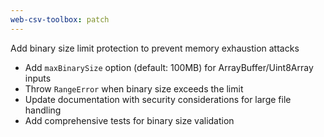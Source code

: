```yaml
---
web-csv-toolbox: patch
---
```


Add binary size limit protection to prevent memory exhaustion attacks

- Add `maxBinarySize` option (default: 100MB) for ArrayBuffer/Uint8Array inputs
- Throw `RangeError` when binary size exceeds the limit
- Update documentation with security considerations for large file handling
- Add comprehensive tests for binary size validation
